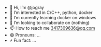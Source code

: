 - 👋 Hi, I’m @jogray
- 👀 I’m interested in C/C++, python, docker
- 🌱 I’m currently learning docker on windows
- 💞️ I’m looking to collaborate on (nothing)
- 📫 How to reach me 3417309636@qq.com
- 😄 Pronouns: ...
- ⚡ Fun fact: ...

<!---
jogray/jogray is a ✨ special ✨ repository because its `README.md` (this file) appears on your GitHub profile.
You can click the Preview link to take a look at your changes.
--->
